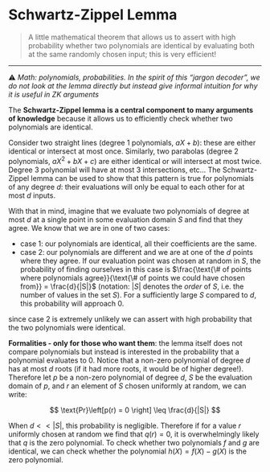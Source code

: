 # Schwartz-Zippel Lemma
> A little mathematical theorem that allows us to assert with high probability whether two polynomials are identical by evaluating both at the same randomly chosen input; this is very efficient!
---


⚠️ *Math: polynomials, probabilities. In the spirit of this “jargon decoder”, we do not look at the lemma directly but instead give informal intuition for why it is useful in ZK arguments*

The **Schwartz-Zippel lemma is a central component to many arguments of knowledge** because it allows us to efficiently check whether two polynomials are identical.

Consider two straight lines (degree 1 polynomials, $aX+b$): these are either identical or intersect at most once. Similarly, two parabolas (degree 2 polynomials, $aX^2+bX+c$) are either identical or will intersect at most twice. Degree 3 polynomial will have at most 3 intersections, etc... The Schwartz-Zippel lemma can be used to show that this pattern is true for polynomials of any degree $d$: their evaluations will only be equal to each other for at most $d$ inputs.

With that in mind, imagine that we evaluate two polynomials of degree at most $d$ at a single point in some evaluation domain $S$ and find that they agree. We know that we are in one of two cases:

- case 1: our polynomials are identical, all their coefficients are the same.
- case 2: our polynomials are different and we are at one of the $d$ points where they agree. If our evaluation point was chosen at random in $S$, the probability of finding ourselves in this case is $\frac{\text{\# of points where polynomials agree}}{\text{\# of points we could have chosen from}}  = \frac{d}{|S|}$ (notation: $|S|$ denotes the *order* of $S$, i.e. the number of values in the set $S$). For a sufficiently large $S$ compared to $d$, this probability will approach 0.

since case 2 is extremely unlikely we can assert with high probability that the two polynomials were identical.

**Formalities - only for those who want them**: the lemma itself does not compare polynomials but instead is interested in the probability that a polynomial evaluates to 0. Notice that a non-zero polynomial of degree $d$ has at most $d$ roots (if it had more roots, it would be of higher degree!). Therefore let $p$ be a non-zero polynomial of degree $d$, $S$ be the evaluation domain of $p$, and $r$ an element of $S$ chosen uniformly at random, we can write:

$$
\text{Pr}\left[p(r) = 0 \right] \leq \frac{d}{|S|}
$$

When $d << |S|$, this probability is negligible. Therefore if for a value $r$ uniformly chosen at random we find that $q(r)=0$, it is overwhelmingly likely that $q$ is the zero polynomial. To check whether two polynomials $f$ and $g$ are identical, we can check whether the polynomial $h(X) = f(X) -g(X)$ is the zero polynomial.